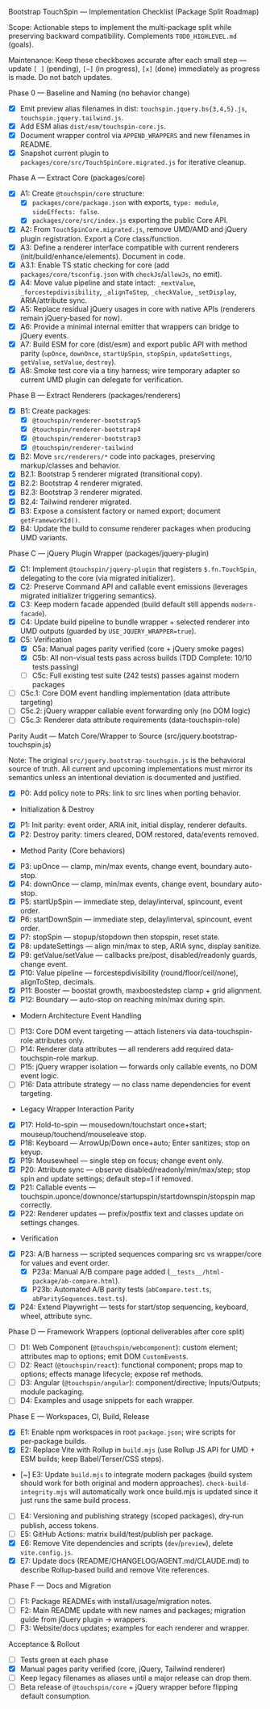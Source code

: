 Bootstrap TouchSpin — Implementation Checklist (Package Split Roadmap)

Scope: Actionable steps to implement the multi‑package split while preserving backward compatibility. Complements `TODO_HIGHLEVEL.md` (goals).

Maintenance: Keep these checkboxes accurate after each small step — update `[ ]` (pending), `[~]` (in progress), `[x]` (done) immediately as progress is made. Do not batch updates.

Phase 0 — Baseline and Naming (no behavior change)
- [x] Emit preview alias filenames in dist: `touchspin.jquery.bs{3,4,5}.js`, `touchspin.jquery.tailwind.js`.
- [x] Add ESM alias `dist/esm/touchspin-core.js`.
- [x] Document wrapper control via `APPEND_WRAPPERS` and new filenames in README.
- [x] Snapshot current plugin to `packages/core/src/TouchSpinCore.migrated.js` for iterative cleanup.

Phase A — Extract Core (packages/core)
- [x] A1: Create `@touchspin/core` structure:
  - [x] `packages/core/package.json` with exports, `type: module`, `sideEffects: false`.
  - [x] `packages/core/src/index.js` exporting the public Core API.
- [x] A2: From `TouchSpinCore.migrated.js`, remove UMD/AMD and jQuery plugin registration. Export a Core class/function.
- [x] A3: Define a renderer interface compatible with current renderers (init/build/enhance/elements). Document in code.
 - [x] A3.1: Enable TS static checking for core (add `packages/core/tsconfig.json` with `checkJs`/`allowJs`, no emit).
- [x] A4: Move value pipeline and state intact: `_nextValue`, `_forcestepdivisibility`, `_alignToStep`, `_checkValue`, `_setDisplay`, ARIA/attribute sync.
- [x] A5: Replace residual jQuery usages in core with native APIs (renderers remain jQuery‑based for now).
- [x] A6: Provide a minimal internal emitter that wrappers can bridge to jQuery events.
- [x] A7: Build ESM for core (dist/esm) and export public API with method parity (`upOnce`, `downOnce`, `startUpSpin`, `stopSpin`, `updateSettings`, `getValue`, `setValue`, `destroy`).
- [x] A8: Smoke test core via a tiny harness; wire temporary adapter so current UMD plugin can delegate for verification.

Phase B — Extract Renderers (packages/renderers)
- [x] B1: Create packages:
  - [x] `@touchspin/renderer-bootstrap5`
  - [x] `@touchspin/renderer-bootstrap4`
  - [x] `@touchspin/renderer-bootstrap3`
  - [x] `@touchspin/renderer-tailwind`
 - [x] B2: Move `src/renderers/*` code into packages, preserving markup/classes and behavior.
  - [x] B2.1: Bootstrap 5 renderer migrated (transitional copy).
  - [x] B2.2: Bootstrap 4 renderer migrated.
  - [x] B2.3: Bootstrap 3 renderer migrated.
  - [x] B2.4: Tailwind renderer migrated.
- [x] B3: Expose a consistent factory or named export; document `getFrameworkId()`.
 - [x] B4: Update the build to consume renderer packages when producing UMD variants.

Phase C — jQuery Plugin Wrapper (packages/jquery-plugin)
- [x] C1: Implement `@touchspin/jquery-plugin` that registers `$.fn.TouchSpin`, delegating to the core (via migrated initializer).
- [x] C2: Preserve Command API and callable event emissions (leverages migrated initializer triggering semantics).
- [x] C3: Keep modern facade appended (build default still appends `modern-facade`).
- [x] C4: Update build pipeline to bundle wrapper + selected renderer into UMD outputs (guarded by `USE_JQUERY_WRAPPER=true`).
 - [x] C5: Verification
   - [x] C5a: Manual pages parity verified (core + jQuery smoke pages)
   - [x] C5b: All non-visual tests pass across builds (TDD Complete: 10/10 tests passing)
   - [ ] C5c: Full existing test suite (242 tests) passes against modern packages
  - [ ] C5c.1: Core DOM event handling implementation (data attribute targeting)
  - [ ] C5c.2: jQuery wrapper callable event forwarding only (no DOM logic)
  - [ ] C5c.3: Renderer data attribute requirements (data-touchspin-role)

Parity Audit — Match Core/Wrapper to Source (src/jquery.bootstrap-touchspin.js)

Note: The original `src/jquery.bootstrap-touchspin.js` is the behavioral source of truth. All current and upcoming implementations must mirror its semantics unless an intentional deviation is documented and justified.

- [x] P0: Add policy note to PRs: link to src lines when porting behavior.

- Initialization & Destroy
- [x] P1: Init parity: event order, ARIA init, initial display, renderer defaults.
- [x] P2: Destroy parity: timers cleared, DOM restored, data/events removed.

- Method Parity (Core behaviors)
- [x] P3: upOnce — clamp, min/max events, change event, boundary auto-stop.
- [x] P4: downOnce — clamp, min/max events, change event, boundary auto-stop.
- [x] P5: startUpSpin — immediate step, delay/interval, spincount, event order.
- [x] P6: startDownSpin — immediate step, delay/interval, spincount, event order.
- [x] P7: stopSpin — stopup/stopdown then stopspin, reset state.
- [x] P8: updateSettings — align min/max to step, ARIA sync, display sanitize.
- [x] P9: getValue/setValue — callbacks pre/post, disabled/readonly guards, change event.
- [x] P10: Value pipeline — forcestepdivisibility (round/floor/ceil/none), alignToStep, decimals.
- [x] P11: Booster — boostat growth, maxboostedstep clamp + grid alignment.
- [x] P12: Boundary — auto-stop on reaching min/max during spin.

- Modern Architecture Event Handling
- [ ] P13: Core DOM event targeting — attach listeners via data-touchspin-role attributes only.
- [ ] P14: Renderer data attributes — all renderers add required data-touchspin-role markup.
- [ ] P15: jQuery wrapper isolation — forwards only callable events, no DOM event logic.
- [ ] P16: Data attribute strategy — no class name dependencies for event targeting.

- Legacy Wrapper Interaction Parity  
- [x] P17: Hold-to-spin — mousedown/touchstart once+start; mouseup/touchend/mouseleave stop.
- [x] P18: Keyboard — ArrowUp/Down once+auto; Enter sanitizes; stop on keyup.
- [x] P19: Mousewheel — single step on focus; change event only.
- [x] P20: Attribute sync — observe disabled/readonly/min/max/step; stop spin and update settings; default step=1 if removed.
- [x] P21: Callable events — touchspin.uponce/downonce/startupspin/startdownspin/stopspin map correctly.
- [x] P22: Renderer updates — prefix/postfix text and classes update on settings changes.

- Verification
- [x] P23: A/B harness — scripted sequences comparing src vs wrapper/core for values and event order.
  - [x] P23a: Manual A/B compare page added (`__tests__/html-package/ab-compare.html`).
  - [x] P23b: Automated A/B parity tests (`abCompare.test.ts`, `abParitySequences.test.ts`).
- [x] P24: Extend Playwright — tests for start/stop sequencing, keyboard, wheel, attribute sync.

Phase D — Framework Wrappers (optional deliverables after core split)
- [ ] D1: Web Component (`@touchspin/webcomponent`): custom element; attributes map to options; emit DOM `CustomEvent`s.
- [ ] D2: React (`@touchspin/react`): functional component; props map to options; effects manage lifecycle; expose ref methods.
- [ ] D3: Angular (`@touchspin/angular`): component/directive; Inputs/Outputs; module packaging.
- [ ] D4: Examples and usage snippets for each wrapper.

Phase E — Workspaces, CI, Build, Release
- [x] E1: Enable npm workspaces in root `package.json`; wire scripts for per‑package builds.
- [x] E2: Replace Vite with Rollup in `build.mjs` (use Rollup JS API for UMD + ESM builds; keep Babel/Terser/CSS steps).
- [~] E3: Update `build.mjs` to integrate modern packages (build system should work for both original and modern approaches). `check-build-integrity.mjs` will automatically work once build.mjs is updated since it just runs the same build process.
- [ ] E4: Versioning and publishing strategy (scoped packages), dry‑run publish, access tokens.
- [ ] E5: GitHub Actions: matrix build/test/publish per package.
- [x] E6: Remove Vite dependencies and scripts (`dev`/`preview`), delete `vite.config.js`.
- [x] E7: Update docs (README/CHANGELOG/AGENT.md/CLAUDE.md) to describe Rollup‑based build and remove Vite references.

Phase F — Docs and Migration
- [ ] F1: Package READMEs with install/usage/migration notes.
- [ ] F2: Main README update with new names and packages; migration guide from jQuery plugin → wrappers.
- [ ] F3: Website/docs updates; examples for each renderer and wrapper.

Acceptance & Rollout
- [ ] Tests green at each phase
- [x] Manual pages parity verified (core, jQuery, Tailwind renderer)
- [ ] Keep legacy filenames as aliases until a major release can drop them.
- [ ] Beta release of `@touchspin/core` + jQuery wrapper before flipping default consumption.
